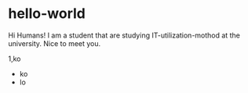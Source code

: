 # hello-world

Hi Humans!
I am a student that are studying IT-utilization-mothod at the university.
Nice to meet you.

1,ko
* ko
* lo
